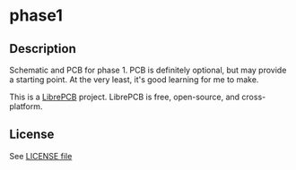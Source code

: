 # phase1

## Description


Schematic and PCB for phase 1. PCB is definitely optional, but may provide a starting point. At the very least, it's good learning for me to make.

This is a [LibrePCB](https://librepcb.org) project. LibrePCB is free, open-source, and cross-platform.


## License

See [LICENSE file](../../LICENSE)
